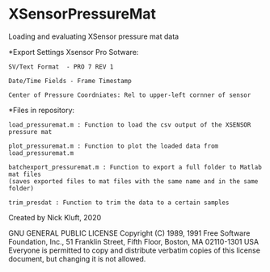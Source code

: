 # XSensorPressureMat
Loading and evaluating XSensor pressure mat data

*Export Settings Xsensor Pro Sotware:

    SV/Text Format  - PRO 7 REV 1
    
    Date/Time Fields - Frame Timestamp 
    
    Center of Pressure Coordniates: Rel to upper-left cornner of sensor
    
*Files in repository:

    load_pressuremat.m : Function to load the csv output of the XSENSOR pressure mat
    
    plot_pressuremat.m : Function to plot the loaded data from load_pressuremat.m
    
    batchexport_pressuremat.m : Function to export a full folder to Matlab mat files 
    (saves exported files to mat files with the same name and in the same folder)
    
    trim_presdat : Function to trim the data to a certain samples

Created by Nick Kluft, 2020

GNU GENERAL PUBLIC LICENSE
Copyright (C) 1989, 1991 Free Software Foundation, Inc.,
51 Franklin Street, Fifth Floor, Boston, MA 02110-1301 USA
Everyone is permitted to copy and distribute verbatim copies
of this license document, but changing it is not allowed.
